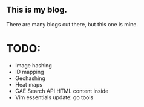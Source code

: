 This is my blog.
----------------

There are many blogs out there, but this one is mine.


# TODO:

* Image hashing
* ID mapping
* Geohashing
* Heat maps
* GAE Search API HTML content inside <!-- comment tag -->
* Vim essentials update: go tools
